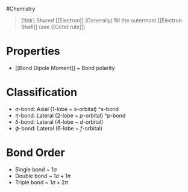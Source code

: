 #Chemistry
> [!tldr] Shared [[Electron]]
> (Generally) fill the outermost [[Electron Shell]] (see [[Octet rule]])
# Properties
- [[Bond Dipole Moment]] ~ Bond polarity
# Classification
- $\sigma$-bond: Axial (1-lobe ~ $s$-orbital) ^s-bond
- $\pi$-bond: Lateral (2-lobe ~ $p$-orbital) ^p-bond
- $\delta$-bond: Lateral (4-lobe ~ $d$-orbital)
- $\phi$-bond: Lateral (6-lobe ~ $f$-orbital)
# Bond Order
- Single bond ~ $1\sigma$
- Double bond ~ $1\sigma+1\pi$
- Triple bond ~ $1\sigma+2\pi$

